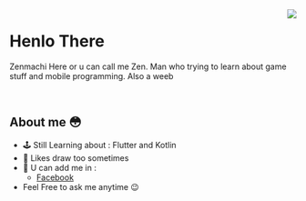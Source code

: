 <img align='right' src="https://lanyard.cnrad.dev/api/302122399409766401">

# Henlo There 
Zenmachi Here or u can call me Zen. Man who trying to learn about game stuff and mobile programming. Also a weeb

&nbsp;

## About me 😳

- 🕹 Still Learning about : Flutter and Kotlin
- 🎨 Likes draw too sometimes
- 👋 U can add me in : 
  - [Facebook](https://web.facebook.com/zen.machi.50/)
- Feel Free to ask me anytime 😉
